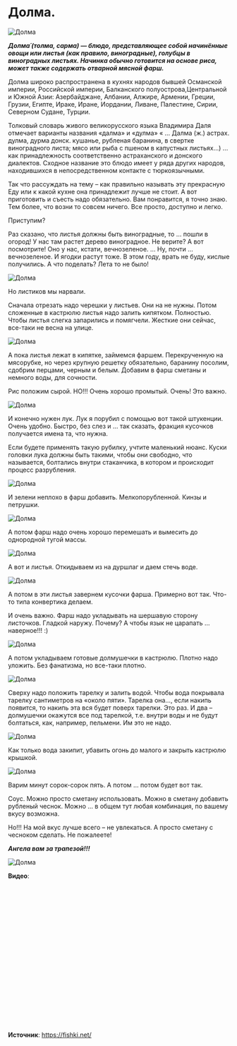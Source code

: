 # Долма.

![Долма](/images/Kulinar/Second/dolma_1.jpg 'Долма')

_**Долма́ (толма, сарма) — блюдо, представляющее собой начинённые овощи или листья (как правило, виноградные), голубцы в виноградных листьях. Начинка обычно готовится на основе риса, может также содержать отварной мясной фарш.**_

Долма широко распространена в кухнях народов бывшей Османской империи, Российской империи, Балканского полуострова,Центральной и Южной Азии: Азербайджане, Албании, Алжире, Армении, Греции, Грузии, Египте, Ираке, Иране, Иордании, Ливане, Палестине, Сирии, Северном Судане, Турции.

Толковый словарь живого великорусского языка Владимира Даля отмечает варианты названия «далма» и «дулма» « … Далма (ж.) астрах. дулма, дурма донск. кушанье, рубленая баранина, в свертке виноградного листа; мясо или рыба с пшеном в капустных листьях…) … как принадлежность соответственно астраханского и донского диалектов. Сходное название это блюдо имеет у ряда других народов, находившихся в непосредственном контакте с тюркоязычными.

Так что рассуждать на тему – как правильно называть эту прекрасную Еду или к какой кухне она принадлежит лучше не стоит. А вот приготовить и съесть надо обязательно. Вам понравится, я точно знаю. Тем более, что возни то совсем ничего. Все просто, доступно и легко.

Приступим?

Раз сказано, что листья должны быть виноградные, то … пошли в огород! У нас там растет дерево виноградное. Не верите? А вот посмотрите! Оно у нас, кстати, вечнозеленое. … Ну, почти … вечнозеленое. И ягодки растут тоже. В этом году, врать не буду, кислые получились. А что поделать? Лета то не было!

![Долма](/images/Kulinar/Second/dolma_2.jpg 'Долма')

Но листиков мы нарвали.

Сначала отрезать надо черешки у листьев. Они на не нужны. Потом сложенные в кастрюлю листья надо залить кипятком. Полностью. Чтобы листья слегка запарились и помягчели. Жесткие они сейчас, все-таки не весна на улице.

![Долма](/images/Kulinar/Second/dolma_3.jpg 'Долма')

А пока листья лежат в кипятке, займемся фаршем. Перекрученную на мясорубке, но через крупную решетку обязательно, баранину посолим, сдобрим перцами, черным и белым. Добавим в фарш сметаны и немного воды, для сочности.

Рис положим сырой. НО!!! Очень хорошо промытый. Очень! Это важно.

![Долма](/images/Kulinar/Second/dolma_4.jpg 'Долма')

И конечно нужен лук. Лук я порубил с помощью вот такой штукенции. Очень удобно. Быстро, без слез и … так сказать, фракция кусочков получается имена та, что нужна.

Если будете применять такую рубилку, учтите маленький нюанс. Куски головки лука должны быть такими, чтобы они свободно, что называется, болтались внутри стаканчика, в котором и происходит процесс разрубления.

![Долма](/images/Kulinar/Second/dolma_5.jpg 'Долма')

И зелени неплохо в фарш добавить. Мелкопорубленной. Кинзы и петрушки.

![Долма](/images/Kulinar/Second/dolma_6.jpg 'Долма')

А потом фарш надо очень хорошо перемешать и вымесить до однородной тугой массы.

![Долма](/images/Kulinar/Second/dolma_7.jpg 'Долма')

А вот и листья. Откидываем из на дуршлаг и даем стечь воде.

![Долма](/images/Kulinar/Second/dolma_8.jpg 'Долма')

А потом в эти листья завернем кусочки фарша. Примерно вот так. Что-то типа конвертика делаем.

И очень важно. Фарш надо укладывать на шершавую сторону листочков. Гладкой наружу. Почему? А чтобы язык не царапать … наверное!!! :)

![Долма](/images/Kulinar/Second/dolma_9.jpg 'Долма')

А потом укладываем готовые долмушечки в кастрюлю. Плотно надо уложить. Без фанатизма, но все-таки плотно.

![Долма](/images/Kulinar/Second/dolma_10.jpg 'Долма')

Сверху надо положить тарелку и залить водой. Чтобы вода покрывала тарелку сантиметров на «около пяти». Тарелка она…, если накипь появится, то накипь эта вся будет поверх тарелки. Это раз. И два – долмушечки окажутся все под тарелкой, т.е. внутри воды и не будут болтаться, как, например, пельмени. Им это не надо.

![Долма](/images/Kulinar/Second/dolma_11.jpg 'Долма')

Как только вода закипит, убавить огонь до малого и закрыть кастрюлю крышкой.

![Долма](/images/Kulinar/Second/dolma_12.jpg 'Долма')

Варим минут сорок-сорок пять. А потом … потом будет вот так.

Соус. Можно просто сметану использовать. Можно в сметану добавить рубленый чеснок. Можно … в общем тут любая комбинация, по вашему вкусу возможна.

Но!!! На мой вкус лучше всего – не увлекаться. А просто сметану с чесноком сделать. Не пожалеете!

_**Ангела вам за трапезой!!!**_

![Долма](/images/Kulinar/Second/dolma_13.jpg 'Долма')

**Видео**:

<div class="youtube" id="ML7ooaQLBU4" style="width: 560px; height: 315px;"></div>

**Источник**: https://fishki.net/
